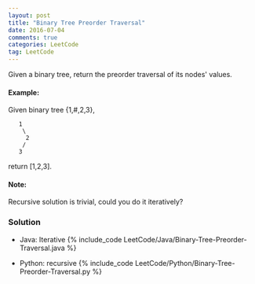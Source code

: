 ```yaml
---
layout: post
title: "Binary Tree Preorder Traversal"
date: 2016-07-04
comments: true
categories: LeetCode
tag: LeetCode
---
```



Given a binary tree, return the preorder traversal of its nodes' values.

#### Example:
Given binary tree {1,#,2,3},
```
   1
    \
     2
    /
   3
```
return [1,2,3].

#### Note: 
Recursive solution is trivial, could you do it iteratively?

<!--more-->
### Solution
* Java: Iterative
{% include_code LeetCode/Java/Binary-Tree-Preorder-Traversal.java %}

* Python: recursive
{% include_code LeetCode/Python/Binary-Tree-Preorder-Traversal.py %}
